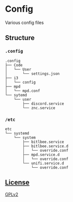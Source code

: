 # Config
Various config files

## Structure

### `.config`

```
.config
├── Code
│   └── User
│       └── settings.json
├── i3
│   └── config
├── mpd
│   └── mpd.conf
└── sytemd
    └── user
        ├── discord.service
        └── znc.service
```

### `/etc`

```
etc
└── systemd
    └── system
        ├── bitlbee.service
        ├── bitlbee.service.d
        │   └── override.conf
        ├── mpd.service.d
        │   └── override.conf
        └── unifi.service.d
            └── override.conf
```

## [License](LICENSE)

[GPLv2](LICENSE)
